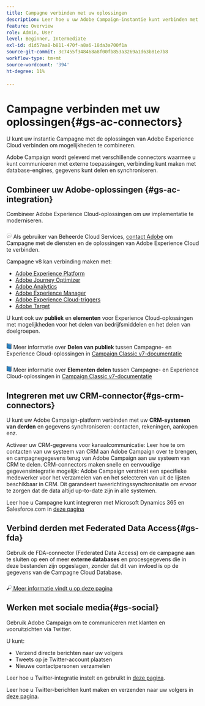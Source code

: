 ```yaml
---
title: Campagne verbinden met uw oplossingen
description: Leer hoe u uw Adobe Campaign-instantie kunt verbinden met Experience Cloud-oplossingen.
feature: Overview
role: Admin, User
level: Beginner, Intermediate
exl-id: d1d57aa8-b811-470f-a8a6-18da3a700f1a
source-git-commit: 3c7455f348468a8f00fb853a3269a1d63b81e7b8
workflow-type: tm+mt
source-wordcount: '394'
ht-degree: 11%

---
```


# Campagne verbinden met uw oplossingen{#gs-ac-connectors}

U kunt uw instantie Campagne met de oplossingen van Adobe Experience Cloud verbinden om mogelijkheden te combineren.

Adobe Campaign wordt geleverd met verschillende connectors waarmee u kunt communiceren met externe toepassingen, verbinding kunt maken met database-engines, gegevens kunt delen en synchroniseren.

## Combineer uw Adobe-oplossingen {#gs-ac-integration}

Combineer Adobe Experience Cloud-oplossingen om uw implementatie te moderniseren.

![](../assets/do-not-localize/speech.png)  Als gebruiker van Beheerde Cloud Services, [contact Adobe](../start/campaign-faq.md#support) om Campagne met de diensten en de oplossingen van Adobe Experience Cloud te verbinden.

Campagne v8 kan verbinding maken met:

* [Adobe Experience Platform](../connect/ac-aep.md)
* [Adobe Journey Optimizer](../connect/ac-ajo.md)
* [Adobe Analytics](../connect/ac-aa.md)
* [Adobe Experience Manager](../connect/ac-aem.md)
* [Adobe Experience Cloud-triggers](../connect/ac-triggers.md)
* [Adobe Target](../connect/ac-at.md)

U kunt ook uw **publiek** en **elementen** voor Experience Cloud-oplossingen met mogelijkheden voor het delen van bedrijfsmiddelen en het delen van doelgroepen.

![](../assets/do-not-localize/book.png) Meer informatie over **Delen van publiek** tussen Campagne- en Experience Cloud-oplossingen in [Campaign Classic v7-documentatie](https://experienceleague.adobe.com/docs/campaign-classic/using/integrating-with-adobe-experience-cloud/audience-sharing/sharing-audiences-with-adobe-experience-cloud.html?lang=en#integrating-with-adobe-experience-cloud)

![](../assets/do-not-localize/book.png) Meer informatie over **Elementen delen** tussen Campagne- en Experience Cloud-oplossingen in [Campaign Classic v7-documentatie](https://experienceleague.adobe.com/docs/campaign-classic/using/integrating-with-adobe-experience-cloud/asset-sharing/sharing-assets-with-adobe-experience-cloud.html?lang=en#integrating-with-adobe-experience-cloud)

## Integreren met uw CRM-connector{#gs-crm-connectors}

U kunt uw Adobe Campaign-platform verbinden met uw **CRM-systemen van derden** en gegevens synchroniseren: contacten, rekeningen, aankopen enz.

Activeer uw CRM-gegevens voor kanaalcommunicatie: Leer hoe te om contacten van uw systeem van CRM aan Adobe Campaign over te brengen, en campagnegegevens terug van Adobe Campaign aan uw systeem van CRM te delen.
CRM-connectors maken snelle en eenvoudige gegevensintegratie mogelijk: Adobe Campaign verstrekt een specifieke medewerker voor het verzamelen van en het selecteren van uit de lijsten beschikbaar in CRM. Dit garandeert tweerichtingssynchronisatie om ervoor te zorgen dat de data altijd up-to-date zijn in alle systemen.

Leer hoe u Campagne kunt integreren met Microsoft Dynamics 365 en Salesforce.com in [deze pagina](crm.md)

## Verbind derden met Federated Data Access{#gs-fda}

Gebruik de FDA-connector (Federated Data Access) om de campagne aan te sluiten op een of meer **externe databases** en procesgegevens die in deze bestanden zijn opgeslagen, zonder dat dit van invloed is op de gegevens van de Campagne Cloud Database.

![](../assets/do-not-localize/glass.png)[ Meer informatie vindt u op deze pagina](fda.md)

## Werken met sociale media{#gs-social}

Gebruik Adobe Campaign om te communiceren met klanten en vooruitzichten via Twitter.

U kunt:

* Verzend directe berichten naar uw volgers
* Tweets op je Twitter-account plaatsen
* Nieuwe contactpersonen verzamelen

Leer hoe u Twitter-integratie instelt en gebruikt in [deze pagina](../connect/ac-tw.md).

Leer hoe u Twitter-berichten kunt maken en verzenden naar uw volgers in [deze pagina](../send/twitter.md).
